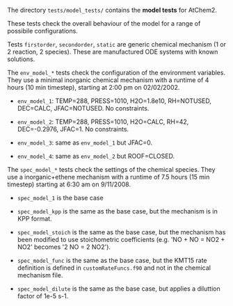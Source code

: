 The directory `tests/model_tests/` contains the **model tests** for AtChem2.

These tests check the overall behaviour of the model for a range of possibile configurations.

Tests `firstorder`, `secondorder`, `static` are generic chemical mechanism (1 or 2 reaction, 2 species).
These are manufactured ODE systems with known solutions.

The `env_model_*` tests check the configuration of the environment variables.
They use a minimal inorganic chemical mechanism with a runtime of 4 hours (10 min timestep), starting at 2:00 pm on 02/02/2002.

- `env_model_1`: TEMP=288, PRESS=1010, H2O=1.8e10, RH=NOTUSED, DEC=CALC, JFAC=NOTUSED. No constraints.

- `env_model_2`: TEMP=288, PRESS=1010, H2O=CALC, RH=42, DEC=-0.2976, JFAC=1. No constraints.

- `env_model_3`: same as `env_model_1` but JFAC=0.

- `env_model_4`: same as `env_model_2` but ROOF=CLOSED.

The `spec_model_*` tests check the settings of the chemical species.
They use a inorganic+ethene mechanism with a runtime of 7.5 hours (15 min timestep) starting at 6:30 am on 9/11/2008.

- `spec_model_1` is the base case

- `spec_model_kpp` is the same as the base case, but the mechanism is in KPP format.

- `spec_model_stoich` is the same as the base case, but the mechanism has been modified  to use stoichometric coefficients (e.g. 'NO + NO = NO2 + NO2' becomes '2 NO = 2 NO2').

- `spec_model_func` is the same as the base case, but the KMT15 rate definition is defined in `customRateFuncs.f90` and not in the chemical mechanism file.

- `spec_model_dilute` is the same as the base case, but applies a diluttion factor of 1e-5 s-1.
